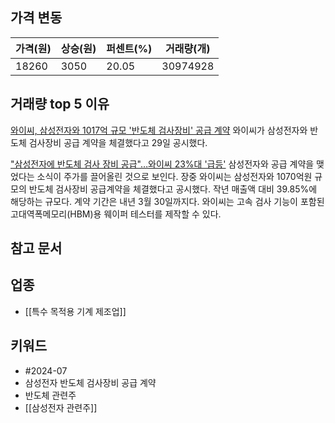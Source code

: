 ## 가격 변동
| 가격(원) | 상승(원) | 퍼센트(%) | 거래량(개)   |
| ----- | ----- | ------ | -------- |
| 18260 | 3050  | 20.05  | 30974928 |
## 거래량 top 5 이유
[와이씨, 삼성전자와 1017억 규모 '반도체 검사장비' 공급 계약](https://n.news.naver.com/mnews/article/293/0000056821)
와이씨가 삼성전자와 반도체 검사장비 공급 계약을 체결했다고 29일 공시했다.

["삼성전자에 반도체 검사 장비 공급"…와이씨 23%대 '급등'](https://n.news.naver.com/mnews/article/015/0005015466)
삼성전자와 공급 계약을 맺었다는 소식이 주가를 끌어올린 것으로 보인다. 장중 와이씨는 삼성전자와 1070억원 규모의 반도체 검사장비 공급계약을 체결했다고 공시했다. 작년 매출액 대비 39.85%에 해당하는 규모다. 계약 기간은 내년 3월 30일까지다. 와이씨는 고속 검사 기능이 포함된 고대역폭메모리(HBM)용 웨이퍼 테스터를 제작할 수 있다.
## 참고 문서
## 업종
- [[특수 목적용 기계 제조업]]
## 키워드
- #2024-07 
- 삼성전자 반도체 검사장비 공급 계약
- 반도체 관련주
- [[삼성전자 관련주]]
